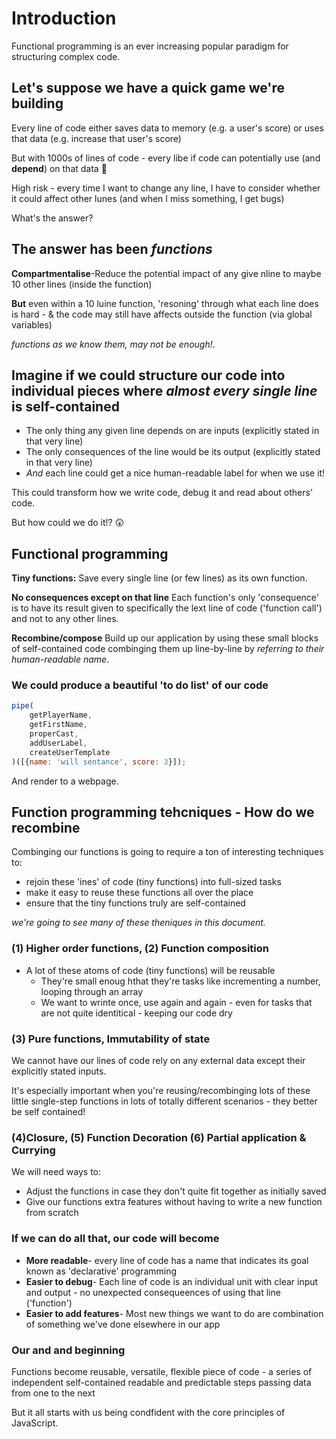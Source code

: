 # Introduction

Functional programming is an ever increasing popular paradigm for structuring complex code.

## Let's suppose we have a quick game we're building

Every line of code either saves data to memory (e.g. a user's score) or uses that data (e.g. increase that user's score)

But with 1000s   of lines of code - every libe if code can potentially use (and **depend**) on that data 🥴

High risk - every time I want to change any line, I have to consider whether it could affect other lunes (and when I miss something, I get bugs)

What's the answer?

## The answer has been _functions_

**Compartmentalise**-Reduce the potential impact of any give nline to maybe 10 other lines (inside the function)

**But** even within a 10 luine function, 'resoning' through what each line does is hard - & the code may still have affects outside the function (via global variables)

_functions as we know them, may not be enough!_.

## Imagine if we could structure our code into individual pieces where _almost every single line_ is self-contained

* The only thing any given line depends on are inputs (explicitly stated in that very line)
* The only consequences of the line would be its output (explicitly stated in that very line)
* _And_ each line could get a nice human-readable label for when we use it!

This could transform how we write code, debug it and read about others' code.

But how could we do it!? 😲

## Functional programming

**Tiny functions:** Save every single line (or few lines) as its own function.

**No consequences except on that line** Each function's only 'consequence' is to have its result given to specifically the lext line of code ('function call') and not to any other lines.

**Recombine/compose** Build up our application by using these small blocks of self-contained code combinging them up line-by-line by _referring to their human-readable name_.

### We could produce a beautiful 'to do list' of our code

```js
pipe(
    getPlayerName,
    getFirstName,
    properCast,
    addUserLabel,
    createUserTemplate
)([{name: 'will sentance', score: 3}]);
```

And render to a webpage.

## Function programming tehcniques - How do we recombine

Combinging our functions is going to require a ton of interesting techniques to:

* rejoin these 'ines' of code (tiny functions) into full-sized tasks
* make it easy to reuse these functions all over the place
* ensure that the tiny functions truly are self-contained

_we're going to see many of these theniques in this document._

### (1) Higher order functions, (2) Function composition

* A lot of these atoms of code (tiny functions) will be reusable
  * They're small enoug hthat they're tasks like incrementing a number, looping through an array
  * We want to wrinte once, use again and again - even for tasks that are not quite identitical - keeping our code dry

### (3) Pure functions, Immutability of state

We cannot have our lines of code rely on any external data except their explicitly stated inputs.

It's especially important when you're reusing/recombinging lots of these little single-step functions in lots of totally different scenarios - they better be self contained!

### (4)Closure, (5) Function Decoration (6) Partial application & Currying

We will need ways to:

* Adjust the functions in case they don't quite fit together as initially saved
* Give our functions extra features without having to write a new function from scratch

### If we can do all that, our code will become

* **More readable**- every line of code has a name that indicates its goal known as 'declarative' programming
* **Easier to debug**- Each line of code is an individual unit with clear input and output - no unexpected consequeences of using that line ('function')
* **Easier to add features**- Most new things we want to do are combination of something we've done elsewhere in our app

### Our and and beginning

Functions become reusable, versatile, flexible piece of code - a series of independent self-contained readable and predictable steps passing data from one to the next

But it all starts with us being condfident with the core principles of JavaScript.
